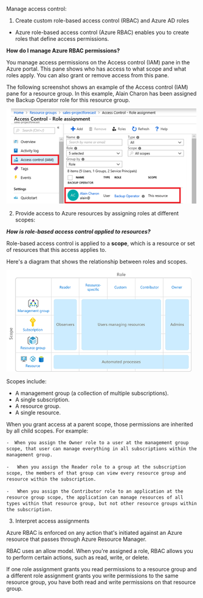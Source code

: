 Manage access control:	

1.  Create custom role-based access control (RBAC) and Azure AD roles

- Azure role-based access control (Azure RBAC) enables you to create roles that define access permissions.

**How do I manage Azure RBAC permissions?**

You manage access permissions on the Access control (IAM) pane in the Azure portal. This pane shows who has access to what scope and what roles apply. You can also grant or remove access from this pane.

The following screenshot shows an example of the Access control (IAM) pane for a resource group. In this example, Alain Charon has been assigned the Backup Operator role for this resource group.

![manage RBAC permissions](../../../../00_includes/ManageRBAC.png)


2. Provide access to Azure resources by assigning roles at different scopes:

***How is role-based access control applied to resources?***

Role-based access control is applied to a **scope**, which is a resource or set of resources that this access applies to.

Here's a diagram that shows the relationship between roles and scopes.

![RBAC scope](../../../../00_includes/RBAC%20scope.png)


Scopes include:

-   A management group (a collection of multiple subscriptions).
-   A single subscription.
-   A resource group.
-   A single resource.

When you grant access at a parent scope, those permissions are inherited by all child scopes. For example:

    -  When you assign the Owner role to a user at the management group scope, that user can manage everything in all subscriptions within the management group.

    -   When you assign the Reader role to a group at the subscription scope, the members of that group can view every resource group and resource within the subscription.

    -   When you assign the Contributor role to an application at the resource group scope, the application can manage resources of all types within that resource group, but not other resource groups within the subscription.

3. Interpret access assignments

Azure RBAC is enforced on any action that's initiated against an Azure resource that passes through Azure Resource Manager. 

RBAC uses an allow model. When you're assigned a role, RBAC allows you to perform certain actions, such as read, write, or delete. 

If one role assignment grants you read permissions to a resource group and a different role assignment grants you write permissions to the same resource group, you have both read and write permissions on that resource group.

